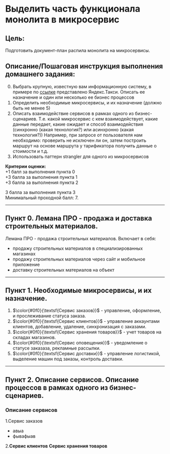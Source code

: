 # Выделить часть функционала монолита в микросервис

## Цель:

Подготовить документ-план распила монолита на микросервисы.

## Описание/Пошаговая инструкция выполнения домашнего задания:

0. Выбрать крупную, известную вам информационную систему, в примере по
   [ссылке](https://docs.google.com/spreadsheets/d/1Y-0ExAXsmt-tyQOgjAZv43ReCvMUR5kVcpGN1ppQWGw/edit?usp=sharing)
   представлено Яндекс.Такси. Описать ее назначение и один или несколько ее бизнес процессов
1. Определить необходимые микросервисы, и их назначение (должно быть не менее 5)
2. Описать взаимодействие сервисов в рамках одного из бизнес-сценариев. Т.е. какой микросервис с кем взаимодействует,
   какие данные передает, какие ожидает и способ взаимодействия (синхронно (какая технология?) или асинхронно (какая
   технология?)) Например, при запросе от пользователя нам необходимо: проверить не исключен ли он, затем построить
   маршрут на основе маршрута у тарификатора получить данные о стоимости и
   т.д.
3. Использовать паттерн strangler для одного из микросервисов

<b>Критерии оценки:</b><br/>
+1 балл за выполнения пункта 0<br/>
+3 балла за выполнения пункта 1<br/>
+3 балла за выполнения пункта 2<br/>

3 балла за выполнения пункта 3<br/>
Минимальный проходной балл: 7.

---

## Пункт 0. Лемана ПРО - продажа и доставка строительных материалов.

Лемана ПРО - продажа строительных материалов.
Включает в себя:
- продажу строительных материалов в специализированных магазинах
- продажу строительных материалов через сайт и мобильное приложение
- доставку строительных материалов на объект

---

## Пункт 1. Необходимые микросервисы, и их назначение.

1) $\color{#0f0}{\textsf{Сервис заказов}}$ - управление, оформление, и прослеживание статуса заказа.
2) $\color{#0f0}{\textsf{Сервис клиентов}}$ - управление аккаунтами клиентов, добавление, удаление, синхронизация с заказами.
3) $\color{#0f0}{\textsf{Сервис хранения товаров}}$ - учет товаров на складах магазинов.
4) $\color{#0f0}{\textsf{Сервис оповещения}}$ - уведомление о статусе заказаза, рекламные рассылки. 
5) $\color{#0f0}{\textsf{Сервис доставки}}$ - управление логистикой, выделение машин под заказы, контроль доставки.

---

## Пункт 2. Описание сервисов. Описание процессов в рамках одного из бизнес-сценариев.

### Описание сервисов
1.Сервис заказов
   - авыа 
   - фывафыав

2.<b>Сервис клиентов</b>
<b>Сервис хранения товаров</b>
<b></b>
<b></b>

